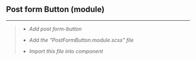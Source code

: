 ## Post form Button (module)
*** 
>* *Add post form-button*
> 
>* *Add the "PostFormButton.module.scss" file*
> 
>* *Import this file into component*

